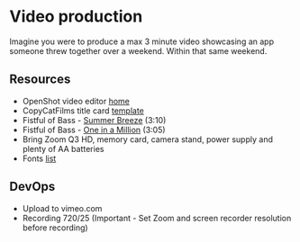 # Video production
Imagine you were to produce a max 3 minute video showcasing an app someone threw
together over a weekend. Within that same weekend.

## Resources

* OpenShot video editor [home](http://www.openshot.org/)
* CopyCatFilms title card [template](http://www.copycatfilms.com/bloggin/silent-movie-title-card-free-download/)
* Fistful of Bass - [Summer Breeze](https://soundcloud.com/florian-w-mayer/summer-breeze-1) (3:10)
* Fistful of Bass - [One in a Million](https://soundcloud.com/florian-w-mayer/one-in-a-million) (3:05)
* Bring Zoom Q3 HD, memory card, camera stand, power supply and plenty of AA batteries
* Fonts [list](http://designposts.net/best-free-fonts-for-your-2015-graphic-designs/)

## DevOps

* Upload to vimeo.com
* Recording 720/25 (Important - Set Zoom and screen recorder resolution before recording)
